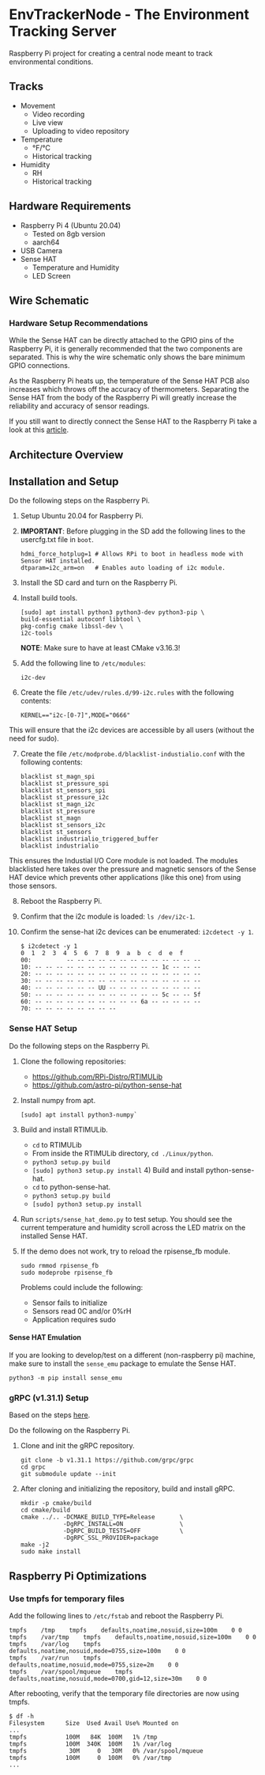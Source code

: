 # EnvTrackerNode - The Environment Tracking Server

Raspberry Pi project for creating a central node meant to track environmental conditions.

## Tracks
- Movement
  - Video recording
  - Live view
  - Uploading to video repository
- Temperature
  - °F/°C
  - Historical tracking
- Humidity
  - RH
  - Historical tracking

## Hardware Requirements
- Raspberry Pi 4 (Ubuntu 20.04)
  - Tested on 8gb version
  - aarch64
- USB Camera
- Sense HAT
  - Temperature and Humidity
  - LED Screen

## Wire Schematic

### Hardware Setup Recommendations
While the Sense HAT can be directly attached to the GPIO pins of the Raspberry
Pi, it is generally recommended that the two components are separated. This is
why the wire schematic only shows the bare minimum GPIO connections.

As the Raspberry Pi heats up, the temperature of the Sense HAT PCB also
increases which throws off the accuracy of thermometers. Separating the Sense
HAT from the body of the Raspberry Pi will greatly increase the reliability and
accuracy of sensor readings.

If you still want to directly connect the Sense HAT to the Raspberry Pi take a
look at this [article](https://github.com/initialstate/wunderground-sensehat/wiki/Part-3.-Sense-HAT-Temperature-Correction#a-much-less-accurate-but-compact-solution).

## Architecture Overview

## Installation and Setup
Do the following steps on the Raspberry Pi.
1) Setup Ubuntu 20.04 for Raspberry Pi.
2) **IMPORTANT**: Before plugging in the SD add the following lines to the
usercfg.txt file in `boot`.

   ```
   hdmi_force_hotplug=1 # Allows RPi to boot in headless mode with Sensor HAT installed.
   dtparam=i2c_arm=on   # Enables auto loading of i2c module.
   ```

3) Install the SD card and turn on the Raspberry Pi.
3) Install build tools.

   ```
   [sudo] apt install python3 python3-dev python3-pip \
   build-essential autoconf libtool \
   pkg-config cmake libssl-dev \
   i2c-tools
   ```

   **NOTE**: Make sure to have at least CMake v3.16.3!

4) Add the following line to `/etc/modules`:

   ```
   i2c-dev
   ```

5) Create the file `/etc/udev/rules.d/99-i2c.rules` with the following contents:

   ```
   KERNEL=="i2c-[0-7]",MODE="0666"
   ```

This will ensure that the i2c devices are accessible by all users (without
the need for sudo).

7) Create the file `/etc/modprobe.d/blacklist-industialio.conf` with the
following contents:

   ```
   blacklist st_magn_spi
   blacklist st_pressure_spi
   blacklist st_sensors_spi
   blacklist st_pressure_i2c
   blacklist st_magn_i2c
   blacklist st_pressure
   blacklist st_magn
   blacklist st_sensors_i2c
   blacklist st_sensors
   blacklist industrialio_triggered_buffer
   blacklist industrialio
   ```

This ensures the Industial I/O Core module is not loaded. The modules
blacklisted here takes over the pressure and magnetic sensors of the Sense
HAT device which prevents other applications (like this one) from using those
sensors.

8) Reboot the Raspberry Pi.
9) Confirm that the i2c module is loaded: `ls /dev/i2c-1`.
10) Confirm the sense-hat i2c devices can be enumerated: `i2cdetect -y 1`.

    ```
    $ i2cdetect -y 1
    0  1  2  3  4  5  6  7  8  9  a  b  c  d  e  f
    00:          -- -- -- -- -- -- -- -- -- -- -- -- --
    10: -- -- -- -- -- -- -- -- -- -- -- -- 1c -- -- --
    20: -- -- -- -- -- -- -- -- -- -- -- -- -- -- -- --
    30: -- -- -- -- -- -- -- -- -- -- -- -- -- -- -- --
    40: -- -- -- -- -- -- UU -- -- -- -- -- -- -- -- --
    50: -- -- -- -- -- -- -- -- -- -- -- -- 5c -- -- 5f
    60: -- -- -- -- -- -- -- -- -- -- 6a -- -- -- -- --
    70: -- -- -- -- -- -- -- --
    ```

### Sense HAT Setup
Do the following steps on the Raspberry Pi.
1) Clone the following repositories:
   - https://github.com/RPi-Distro/RTIMULib
   - https://github.com/astro-pi/python-sense-hat
2) Install numpy from apt.

   ```
   [sudo] apt install python3-numpy`
   ```

3) Build and install RTIMULib.
   - `cd` to RTIMULib
   - From inside the RTIMULib directory, `cd ./Linux/python`.
   - `python3 setup.py build`
   - `[sudo] python3 setup.py install`
       4) Build and install python-sense-hat.
   - `cd` to python-sense-hat.
   - `python3 setup.py build`
   - `[sudo] python3 setup.py install`
5) Run `scripts/sense_hat_demo.py` to test setup. You should see the current
temperature and humidity scroll across the LED matrix on the installed Sense
HAT.
6) If the demo does not work, try to reload the rpisense_fb module.

   ```
   sudo rmmod rpisense_fb
   sudo modeprobe rpisense_fb
   ```

   Problems could include the following:
   - Sensor fails to initialize
   - Sensors read 0C and/or 0%rH
   - Application requires sudo

#### Sense HAT Emulation
If you are looking to develop/test on a different (non-raspberry pi) machine,
make sure to install the `sense_emu` package to emulate the Sense HAT.

```
python3 -m pip install sense_emu
```

### gRPC (v1.31.1) Setup
Based on the steps [here](https://github.com/grpc/grpc/blob/master/BUILDING.md).

Do the following on the Raspberry Pi.

1) Clone and init the gRPC repository.

   ```
   git clone -b v1.31.1 https://github.com/grpc/grpc
   cd grpc
   git submodule update --init
   ```

2) After cloning and initializing the repository, build and install gRPC.

   ```
   mkdir -p cmake/build
   cd cmake/build
   cmake ../.. -DCMAKE_BUILD_TYPE=Release       \
               -DgRPC_INSTALL=ON                \
               -DgRPC_BUILD_TESTS=OFF           \
               -DgRPC_SSL_PROVIDER=package
   make -j2
   sudo make install
   ```

## Raspberry Pi Optimizations
### Use tmpfs for temporary files
Add the following lines to `/etc/fstab` and reboot the Raspberry Pi.

```
tmpfs    /tmp    tmpfs    defaults,noatime,nosuid,size=100m    0 0
tmpfs    /var/tmp    tmpfs    defaults,noatime,nosuid,size=100m    0 0
tmpfs    /var/log    tmpfs    defaults,noatime,nosuid,mode=0755,size=100m    0 0
tmpfs    /var/run    tmpfs    defaults,noatime,nosuid,mode=0755,size=2m    0 0
tmpfs    /var/spool/mqueue    tmpfs    defaults,noatime,nosuid,mode=0700,gid=12,size=30m    0 0
```

After rebooting, verify that the temporary file directories are now using tmpfs.

```
$ df -h
Filesystem      Size  Used Avail Use% Mounted on
...
tmpfs           100M   84K  100M   1% /tmp
tmpfs           100M  340K  100M   1% /var/log
tmpfs            30M     0   30M   0% /var/spool/mqueue
tmpfs           100M     0  100M   0% /var/tmp
...
```
